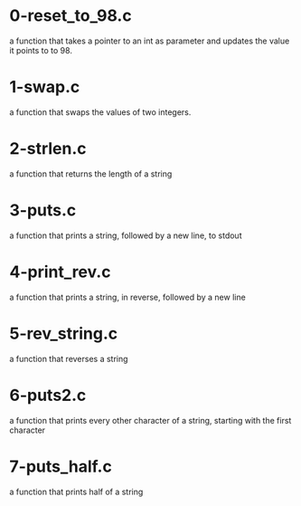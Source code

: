 # 0-reset_to_98.c 
a function that takes a pointer to an int as parameter and updates the value it points to to 98.
# 1-swap.c
a function that swaps the values of two integers.
# 2-strlen.c
a function that returns the length of a string
# 3-puts.c
a function that prints a string, followed by a new line, to stdout
# 4-print_rev.c
a function that prints a string, in reverse, followed by a new line
# 5-rev_string.c
a function that reverses a string
# 6-puts2.c
a function that prints every other character of a string, starting with the first character
# 7-puts_half.c
a function that prints half of a string

